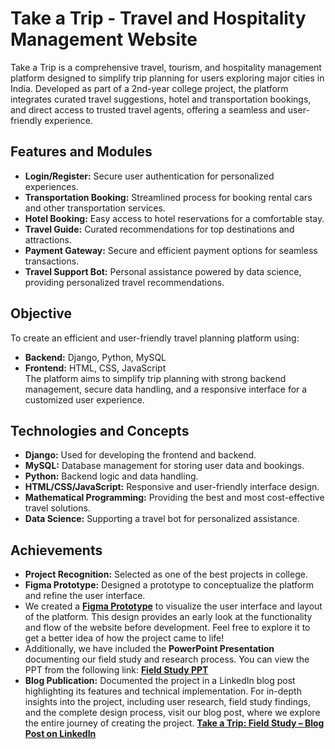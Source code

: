 # Take a Trip - Travel and Hospitality Management Website

Take a Trip is a comprehensive travel, tourism, and hospitality management platform designed to simplify trip planning for users exploring major cities in India. Developed as part of a 2nd-year college project, the platform integrates curated travel suggestions, hotel and transportation bookings, and direct access to trusted travel agents, offering a seamless and user-friendly experience.

## Features and Modules
- **Login/Register:** Secure user authentication for personalized experiences.  
- **Transportation Booking:** Streamlined process for booking rental cars and other transportation services.  
- **Hotel Booking:** Easy access to hotel reservations for a comfortable stay.  
- **Travel Guide:** Curated recommendations for top destinations and attractions.  
- **Payment Gateway:** Secure and efficient payment options for seamless transactions.  
- **Travel Support Bot:** Personal assistance powered by data science, providing personalized travel recommendations.  

## Objective
To create an efficient and user-friendly travel planning platform using:
- **Backend:** Django, Python, MySQL  
- **Frontend:** HTML, CSS, JavaScript  
The platform aims to simplify trip planning with strong backend management, secure data handling, and a responsive interface for a customized user experience.

## Technologies and Concepts
- **Django:** Used for developing the frontend and backend.
- **MySQL:** Database management for storing user data and bookings.
- **Python:** Backend logic and data handling.
- **HTML/CSS/JavaScript:** Responsive and user-friendly interface design.
- **Mathematical Programming:** Providing the best and most cost-effective travel solutions.
- **Data Science:** Supporting a travel bot for personalized assistance.


## Achievements
- **Project Recognition:** Selected as one of the best projects in college.
- **Figma Prototype:** Designed a prototype to conceptualize the platform and refine the user interface.
- We created a **[Figma Prototype](https://www.figma.com/design/FahPiGlTBc7KsShKlagmXM/Take-a-Trip---Prototype)** to visualize the user interface and layout of the platform. This design provides an early look at the functionality and flow of the website before development. Feel free to explore it to get a better idea of how the project came to life!
- Additionally, we have included the **PowerPoint Presentation** documenting our field study and research process. You can view the PPT from the following link:
  **[Field Study PPT](https://github.com/sdp-projects/travel_tourism_hospitaity/blob/main/Travel%2C%20Tourism%20and%20Hospitality.pptx)**
- **Blog Publication:** Documented the project in a LinkedIn blog post highlighting its features and technical implementation. 
For in-depth insights into the project, including user research, field study findings, and the complete design process, visit our blog post, where we explore the entire journey of creating the project. **[Take a Trip: Field Study – Blog Post on LinkedIn](https://www.linkedin.com/posts/sanjana--garimella_kluniversity-klcse-activity-6766830065876660224-k3sy?utm_source=share&utm_medium=member_desktop)**


